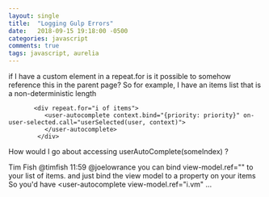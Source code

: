 ```yaml
---
layout: single
title:  "Logging Gulp Errors"
date:   2018-09-15 19:18:00 -0500
categories: javascript
comments: true
tags: javascript, aurelia
---
```


if I have a custom element in a repeat.for is it possible to somehow reference this in the parent page? So for example, I have an items list that is a non-deterministic length

           <div repeat.for="i of items">
              <user-autocomplete context.bind="{priority: priority}" on-user-selected.call="userSelected(user, context)">
              </user-autocomplete>
            </div>
How would I go about accessing userAutoComplete(someIndex) ?


Tim Fish @timfish 11:59
@joelowrance you can bind view-model.ref="" to your list of items.
and just bind the view model to a property on your items
So you'd have <user-autocomplete view-model.ref="i.vm" ...

